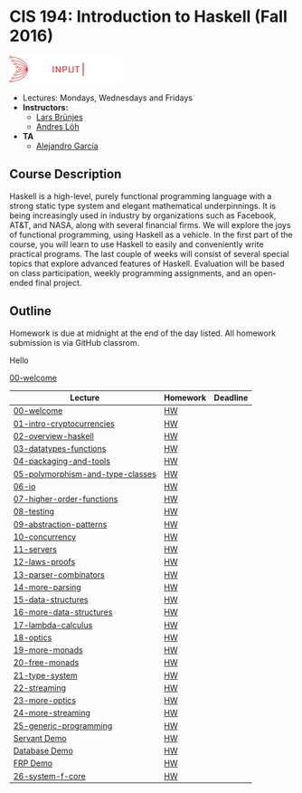 # CIS 194: Introduction to Haskell (Fall 2016)

![Haskell Logo](img/IOHK_logo.webp)
+ Lectures: Mondays, Wednesdays and Fridays
+ **Instructors:**
    - [Lars Brünjes](https://iohk.io/en/team/lars-brunjes)
    - [Andres Löh](http://www.well-typed.com/people/andres/)
+ **TA**
    - [Alejandro García](https://iohk.io/en/team/alejandro-garcia)


## Course Description

Haskell is a high-level, purely functional programming language with a
strong static type system and elegant mathematical underpinnings. It is
being increasingly used in industry by organizations such as Facebook,
AT\&T, and NASA, along with several financial firms. We will explore the
joys of functional programming, using Haskell as a vehicle. In the first
part of the course, you will learn to use Haskell to easily and
conveniently write practical programs. The last couple of weeks will
consist of several special topics that explore advanced features of
Haskell. Evaluation will be based on class participation, weekly
programming assignments, and an open-ended final project.

## Outline

Homework is due at midnight at the end of the day listed.
All homework submission is via GitHub classrom.

Hello

[00-welcome](/lectures/00-welcome.pdf)

| Lecture                                                                          | Homework                                 | Deadline |
|----------------------------------------------------------------------------------|------------------------------------------|----------|
| [00-welcome](lectures/00-welcome.md)                                             | [HW](https://www.github.com/iohkedu/W01) |          |
| [01-intro-cryptocurrencies](lectures/01-intro-cryptocurrencies.md)               | [HW](https://www.github.com/iohkedu/W01) |          |
| [02-overview-haskell](lectures/02-overview-haskell.md)                           | [HW](https://www.github.com/iohkedu/W01) |          |
| [03-datatypes-functions](lectures/03-datatypes-functions.md)                     | [HW](https://www.github.com/iohkedu/W01) |          |
| [04-packaging-and-tools](lectures/04-packaging-and-tools.md)                     | [HW](https://www.github.com/iohkedu/W01) |          |
| [05-polymorphism-and-type-classes](lectures/05-polymorphism-and-type-classes.md) | [HW](https://www.github.com/iohkedu/W01) |          |
| [06-io](lectures/06-io.md)                                                       | [HW](https://www.github.com/iohkedu/W01) |          |
| [07-higher-order-functions](lectures/07-higher-order-functions.md)               | [HW](https://www.github.com/iohkedu/W01) |          |
| [08-testing](lectures/08-testing.md)                                             | [HW](https://www.github.com/iohkedu/W01) |          |
| [09-abstraction-patterns](lectures/09-abstraction-patterns.md)                   | [HW](https://www.github.com/iohkedu/W01) |          |
| [10-concurrency](lectures/10-concurrency.md)                                     | [HW](https://www.github.com/iohkedu/W01) |          |
| [11-servers](lectures/11-servers.md)                                             | [HW](https://www.github.com/iohkedu/W01) |          |
| [12-laws-proofs](lectures/12-laws-proofs.md)                                     | [HW](https://www.github.com/iohkedu/W01) |          |
| [13-parser-combinators](lectures/13-parser-combinators.md)                       | [HW](https://www.github.com/iohkedu/W01) |          |
| [14-more-parsing](lectures/14-more-parsing.md)                                   | [HW](https://www.github.com/iohkedu/W01) |          |
| [15-data-structures](lectures/15-data-structures.md)                             | [HW](https://www.github.com/iohkedu/W01) |          |
| [16-more-data-structures](lectures/16-more-data-structures.md)                   | [HW](https://www.github.com/iohkedu/W01) |          |
| [17-lambda-calculus](lectures/17-lambda-calculus.md)                             | [HW](https://www.github.com/iohkedu/W01) |          |
| [18-optics](lectures/18-optics.md)                                               | [HW](https://www.github.com/iohkedu/W01) |          |
| [19-more-monads](lectures/19-more-monads.md)                                     | [HW](https://www.github.com/iohkedu/W01) |          |
| [20-free-monads](lectures/20-free-monads.md)                                     | [HW](https://www.github.com/iohkedu/W01) |          |
| [21-type-system](lectures/21-type-system.md)                                     | [HW](https://www.github.com/iohkedu/W01) |          |
| [22-streaming](lectures/22-streaming.md)                                         | [HW](https://www.github.com/iohkedu/W01) |          |
| [23-more-optics](lectures/23-more-optics.md)                                     | [HW](https://www.github.com/iohkedu/W01) |          |
| [24-more-streaming](lectures/24-more-streaming.md)                               | [HW](https://www.github.com/iohkedu/W01) |          |
| [25-generic-programming](lectures/25-generic-programming.md)                     | [HW](https://www.github.com/iohkedu/W01) |          |
| [Servant Demo](lectures/Servant-Demo.md)                                         | [HW](https://www.github.com/iohkedu/W01) |          |
| [Database Demo](lectures/Database-Demo.md)                                       | [HW](https://www.github.com/iohkedu/W01) |          |
| [FRP Demo](lectures/FRP-Demo.md)                                                 | [HW](https://www.github.com/iohkedu/W01) |          |
| [26-system-f-core](lectures/26-system-f-core.md)                                 | [HW](https://www.github.com/iohkedu/W01) |          |
